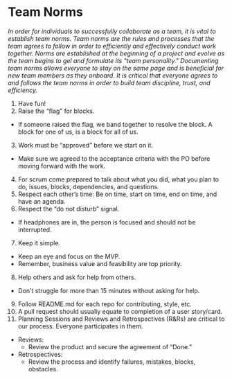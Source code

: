 # Team Norms

_In order for individuals to successfully collaborate as a team, it is vital to establish team norms. Team norms are the rules and processes that the team agrees to follow in order to efficiently and effectively conduct work together. Norms are established at the beginning of a project and evolve as the team begins to gel and formulate its "team personality." Documenting team norms allows everyone to stay on the same page and is beneficial for new team members as they onboard. It is critical that everyone agrees to and follows the team norms in order to build team discipline, trust, and efficiency._

1.	Have fun! 
2.	Raise the “flag” for blocks. 
  * If someone raised the flag, we band together to resolve the block. A block for one of us, is a block for all of us.
3.	Work must be “approved” before we start on it.
  * Make sure we agreed to the acceptance criteria with the PO before moving forward with the work.
4.	For scrum come prepared to talk about what you did, what you plan to do, issues, blocks, dependencies, and questions.
5.	Respect each other’s time: Be on time, start on time, end on time, and have an agenda.
6.	Respect the “do not disturb” signal. 
  * If headphones are in, the person is focused and should not be interrupted. 
7.	Keep it simple. 
  * Keep an eye and focus on the MVP.
  * Remember, business value and feasibility are top priority.
8.	Help others and ask for help from others.
  * Don’t struggle for more than 15 minutes without asking for help. 
9. Follow README.md for each repo for contributing, style, etc.
10. A pull request should usually equate to completion of a user story/card.
11.	Planning Sessions and Reviews and Retrospectives (R&Rs) are critical to our process. Everyone participates in them.
  * Reviews: 
    - Review the product and secure the agreement of “Done.”
  * Retrospectives:
    - Review the process and identify failures, mistakes, blocks, obstacles.
